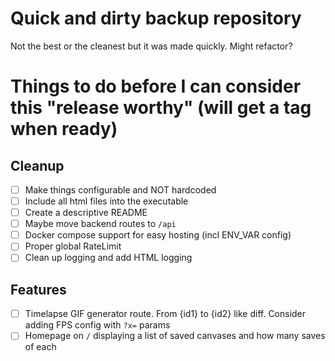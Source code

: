 # Quick and dirty backup repository
Not the best or the cleanest but it was made quickly. Might refactor?

# Things to do before I can consider this "release worthy" (will get a tag when ready)
## Cleanup
- [ ] Make things configurable and NOT hardcoded
- [ ] Include all html files into the executable
- [ ] Create a descriptive README
- [ ] Maybe move backend routes to `/api`
- [ ] Docker compose support for easy hosting (incl ENV_VAR config)
- [ ] Proper global RateLimit
- [ ] Clean up logging and add HTML logging
## Features
- [ ] Timelapse GIF generator route. From {id1} to {id2} like diff. Consider adding FPS config with `?x=` params
- [ ] Homepage on `/` displaying a list of saved canvases and how many saves of each